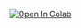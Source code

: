 [![Open In Colab](https://colab.research.google.com/assets/colab-badge.svg)](https://colab.research.google.com/github/DharshanTharumia/pgss2020_CSLab/blob/master/MyNotebooks/myFirstScript.ipynb)

